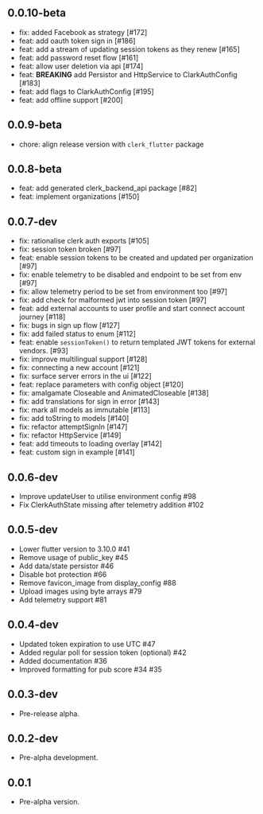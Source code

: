 ## 0.0.10-beta

* fix: added Facebook as strategy [#172]
* feat: add oauth token sign in [#186]
* feat: add a stream of updating session tokens as they renew [#165]
* feat: add password reset flow [#161]
* feat: allow user deletion via api [#174]
* feat: **BREAKING** add Persistor and HttpService to ClarkAuthConfig [#183]
* feat: add flags to ClarkAuthConfig [#195]
* feat: add offline support [#200]

## 0.0.9-beta

* chore: align release version with `clerk_flutter` package

## 0.0.8-beta

* feat: add generated clerk_backend_api package [#82]
* feat: implement organizations [#150] 

## 0.0.7-dev

* fix: rationalise clerk auth exports [#105]
* fix: session token broken [#97]
* feat: enable session tokens to be created and updated per organization [#97]
* fix: enable telemetry to be disabled and endpoint to be set from env [#97]
* fix: allow telemetry period to be set from environment too [#97]
* fix: add check for malformed jwt into session token [#97]
* feat: add external accounts to user profile and start connect account journey [#118]
* fix: bugs in sign up flow [#127]
* fix: add failed status to enum [#112]
* feat: enable `sessionToken()` to return templated JWT tokens for external vendors. [#93]
* fix: improve multilingual support [#128]
* fix: connecting a new account [#121]
* fix: surface server errors in the ui [#122] 
* feat: replace parameters with config object [#120]
* fix: amalgamate Closeable and AnimatedCloseable [#138]
* fix: add translations for sign in error [#143]
* fix: mark all models as immutable [#113] 
* fix: add toString to models [#140]
* fix: refactor attemptSignIn [#147]
* fix: refactor HttpService [#149]
* feat: add timeouts to loading overlay [#142]
* feat: custom sign in example [#141]

## 0.0.6-dev

- Improve updateUser to utilise environment config #98
- Fix ClerkAuthState missing after telemetry addition #102

## 0.0.5-dev

- Lower flutter version to 3.10.0 #41
- Remove usage of public_key #45
- Add data/state persistor #46
- Disable bot protection #66
- Remove favicon_image from display_config #88
- Upload images using byte arrays #79
- Add telemetry support #81

## 0.0.4-dev

- Updated token expiration to use UTC #47
- Added regular poll for session token (optional) #42
- Added documentation #36
- Improved formatting for pub score #34 #35

## 0.0.3-dev

- Pre-release alpha.

## 0.0.2-dev

- Pre-alpha development.

## 0.0.1

- Pre-alpha version.
